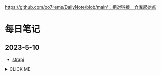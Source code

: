 https://github.com/oo7items/DailyNote/blob/main/：相对链接，仓库起始点
# 每日笔记
## 2023-5-10
* [strapi](https://github.com/oo7items/DailyNote/blob/main/strapi/2023-5-10/study.md)

<details><summary>CLICK ME</summary>
<p>

#### We can hide anything, even code!

```ruby
   puts "Hello World"
```

</p>
</details>